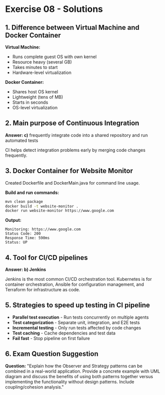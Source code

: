 # Exercise 08 - Solutions

## 1. Difference between Virtual Machine and Docker Container

**Virtual Machine:**
- Runs complete guest OS with own kernel
- Resource heavy (several GB)
- Takes minutes to start
- Hardware-level virtualization

**Docker Container:**
- Shares host OS kernel
- Lightweight (tens of MB)
- Starts in seconds
- OS-level virtualization

## 2. Main purpose of Continuous Integration

**Answer: c)** frequently integrate code into a shared repository and run automated tests

CI helps detect integration problems early by merging code changes frequently.

## 3. Docker Container for Website Monitor

Created Dockerfile and DockerMain.java for command line usage.

**Build and run commands:**
```bash
mvn clean package
docker build -t website-monitor .
docker run website-monitor https://www.google.com
```

**Output:**
```
Monitoring: https://www.google.com
Status Code: 200
Response Time: 590ms
Status: UP
```

## 4. Tool for CI/CD pipelines

**Answer: b) Jenkins**

Jenkins is the most common CI/CD orchestration tool. Kubernetes is for container orchestration, Ansible for configuration management, and Terraform for infrastructure as code.

## 5. Strategies to speed up testing in CI pipeline

- **Parallel test execution** - Run tests concurrently on multiple agents
- **Test categorization** - Separate unit, integration, and E2E tests
- **Incremental testing** - Only run tests affected by code changes
- **Test caching** - Cache dependencies and test data
- **Fail fast** - Stop pipeline on first failure

## 6. Exam Question Suggestion

**Question:** "Explain how the Observer and Strategy patterns can be combined in a real-world application. Provide a concrete example with UML diagram and discuss the benefits of using both patterns together versus implementing the functionality without design patterns. Include coupling/cohesion analysis."

